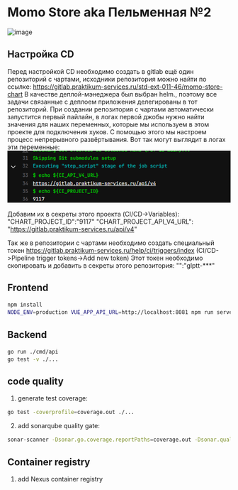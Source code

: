 # Momo Store aka Пельменная №2

<img width="900" alt="image" src="https://user-images.githubusercontent.com/9394918/167876466-2c530828-d658-4efe-9064-825626cc6db5.png">

## Настройка CD 

Перед настройкой CD необходимо создать в gitlab ещё один репозиторий с чартами, исходники репозитория можно найти по ссылке: https://gitlab.praktikum-services.ru/std-ext-011-46/momo-store-chart 
В качестве деплой-мэнеджера был выбран helm., поэтому все задачи связанные с деплоем приложения делегированы в тот репозиторий.
При создании репозитория с чартами автоматически запустится первый пайлайн, в логах первой джобы нужно найти значения для наших переменных, которые мы используем в этом проекте для подключения хуков. С помощью этого мы настроем процесс непрерывного развёртывания.
Вот так могут выглядит в логах эти переменные:
![alt text](image.png)

Добавим их в секреты этого проекта (CI/CD->Variables):
"CHART_PROJECT_ID":"9117"
"CHART_PROJECT_API_V4_URL": "https://gitlab.praktikum-services.ru/api/v4"

Так же в репозитории с чартами необходимо создать специальный токен https://gitlab.praktikum-services.ru/help/ci/triggers/index
(CI/CD->Pipeline trigger tokens->Add new token)
Этот токен необходимо скопировать и добавить в секреты этого репозитория:
"":"glptt-***"

## Frontend

```bash
npm install
NODE_ENV=production VUE_APP_API_URL=http://localhost:8081 npm run serve
```

## Backend

```bash
go run ./cmd/api
go test -v ./... 
```

## code quality 

1. generate test coverage:
```bash
go test -coverprofile=coverage.out ./...
``` 
2. add sonarqube quality gate:
```bash
sonar-scanner -Dsonar.go.coverage.reportPaths=coverage.out -Dsonar.qualitygate.wait=true
```

## Container registry

1. add Nexus container registry
